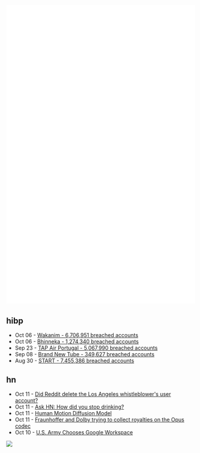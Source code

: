 ![Metrics](https://raw.githubusercontent.com/phixion/phixion/master/metrics.svg)

## hibp

<!--
for https://github.com/phixion/phixion/blob/main/.github/workflows/feeds.yml
-->
<!--START_SECTION:haveibeenpwnd-->
- Oct 06 - [Wakanim - 6,706,951 breached accounts](https://haveibeenpwned.com/PwnedWebsites#Wakanim)
- Oct 06 - [Bhinneka - 1,274,340 breached accounts](https://haveibeenpwned.com/PwnedWebsites#Bhinneka)
- Sep 23 - [TAP Air Portugal - 5,067,990 breached accounts](https://haveibeenpwned.com/PwnedWebsites#TAPAirPortugal)
- Sep 08 - [Brand New Tube - 349,627 breached accounts](https://haveibeenpwned.com/PwnedWebsites#BrandNewTube)
- Aug 30 - [START - 7,455,386 breached accounts](https://haveibeenpwned.com/PwnedWebsites#Start)
<!--END_SECTION:haveibeenpwnd-->

## hn

<!--
for https://github.com/phixion/phixion/blob/main/.github/workflows/feeds.yml
-->
<!--START_SECTION:hn-->
- Oct 11 - [Did Reddit delete the Los Angeles whistleblower's user account?](https://twitter.com/chadloder/status/1579590951546540033)
- Oct 11 - [Ask HN: How did you stop drinking?](https://news.ycombinator.com/item?id=33158947)
- Oct 11 - [Human Motion Diffusion Model](https://github.com/GuyTevet/motion-diffusion-model)
- Oct 11 - [Fraunhoffer and Dolby trying to collect royalties on the Opus codec](https://www.vectis.com/media/vectis-ip-announces-call-for-patents-essential-to-the-opus-codec)
- Oct 10 - [U.S. Army Chooses Google Workspace](https://cloud.google.com/blog/topics/public-sector/us-army-chooses-google-to-deliver-cutting-edge-collaboration)
<!--END_SECTION:hn-->

<!--
for https://yhype.me
-->
![](https://hit.yhype.me/github/profile?user_id=13013670)
